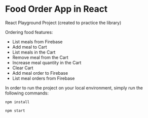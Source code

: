 # Food Order App in React

React Playground Project (created to practice the library)

Ordering food features:
- List meals from Firebase
- Add meal to Cart
- List meals in the Cart
- Remove meal from the Cart
- Increase meal quantity in the Cart
- Clear Cart
- Add meal order to Firebase
- List meal orders from Firebase

In order to run the project on your local environment, simply run the following commands:

`npm install`

`npm start`
